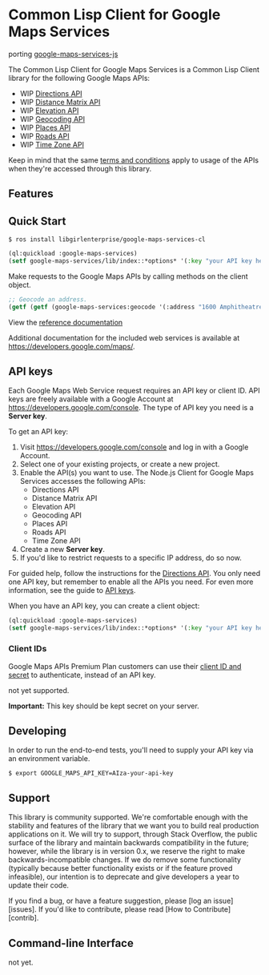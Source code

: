Common Lisp Client for Google Maps Services
=======================================

porting [google-maps-services-js](https://github.com/googlemaps/google-maps-services-js)

The Common Lisp Client for Google Maps Services is a Common Lisp Client library
for the following Google Maps APIs:

 - WIP [Directions API]
 - WIP [Distance Matrix API]
 - WIP [Elevation API]
 - WIP [Geocoding API]
 - WIP [Places API]
 - WIP [Roads API]
 - WIP [Time Zone API]


Keep in mind that the same [terms and conditions](https://developers.google.com/maps/terms)
apply to usage of the APIs when they're accessed through this library.

## Features

## Quick Start

    $ ros install libgirlenterprise/google-maps-services-cl

```lisp
(ql:quickload :google-maps-services)
(setf google-maps-services/lib/index::*options* '(:key "your API key here"))
```

Make requests to the Google Maps APIs by calling methods on the client object.

```lisp
;; Geocode an address.
(getf (getf (google-maps-services:geocode '(:address "1600 Amphitheatre Parkway, Mountain View, CA")) :json) :|results|)
```

View the [reference documentation](https://googlemaps.github.io/google-maps-services-js/docs/)

Additional documentation for the included web services is available at
https://developers.google.com/maps/.

## API keys

Each Google Maps Web Service request requires an API key or client ID. API keys
are freely available with a Google Account at
https://developers.google.com/console. The type of API key you need is a 
**Server key**. 

To get an API key:

 1. Visit https://developers.google.com/console and log in with
    a Google Account.
 1. Select one of your existing projects, or create a new project.
 1. Enable the API(s) you want to use. The Node.js Client for Google Maps Services
    accesses the following APIs:
    * Directions API
    * Distance Matrix API
    * Elevation API
    * Geocoding API
    * Places API
    * Roads API
    * Time Zone API
 1. Create a new **Server key**.
 1. If you'd like to restrict requests to a specific IP address, do so now.
 
For guided help, follow the instructions for the [Directions API][directions-key]. You only need one API key, but
remember to enable all the APIs you need.
For even more information, see the guide to [API keys][apikey]. 

When you have an API key, you can create a client object:

```lisp
(ql:quickload :google-maps-services)
(setf google-maps-services/lib/index::*options* '(:key "your API key here"))
```

### Client IDs

Google Maps APIs Premium Plan customers can use their [client ID and secret][clientid] to authenticate,
instead of an API key.

not yet supported.

**Important:** This key should be kept secret on your server.
## Developing

In order to run the end-to-end tests, you'll need to supply your API key via an
environment variable.

    $ export GOOGLE_MAPS_API_KEY=AIza-your-api-key

## Support

This library is community supported. We're comfortable enough with the
stability and features of the library that we want you to build real
production applications on it. We will try to support, through Stack
Overflow, the public surface of the library and maintain
backwards compatibility in the future; however, while the library is in
version 0.x, we reserve the right to make backwards-incompatible
changes. If we do remove some functionality (typically because better
functionality exists or if the feature proved infeasible), our intention
is to deprecate and give developers a year to update their code.

If you find a bug, or have a feature suggestion, please
[log an issue][issues]. If you'd like to contribute, please read
[How to Contribute][contrib].

## Command-line Interface
not yet.


[apikey]: https://developers.google.com/maps/faq#keysystem
[clientid]: https://developers.google.com/maps/documentation/business/webservices/auth

[Google Maps API Web Services]: https://developers.google.com/maps/documentation/webservices/
[Directions API]: https://developers.google.com/maps/documentation/directions/
[directions-key]: https://developers.google.com/maps/documentation/directions/get-api-key#key
[Distance Matrix API]: https://developers.google.com/maps/documentation/distancematrix/
[Elevation API]: https://developers.google.com/maps/documentation/elevation/
[Geocoding API]: https://developers.google.com/maps/documentation/geocoding/
[Time Zone API]: https://developers.google.com/maps/documentation/timezone/
[Roads API]: https://developers.google.com/maps/documentation/roads/
[Places API]: https://developers.google.com/places/web-service/
